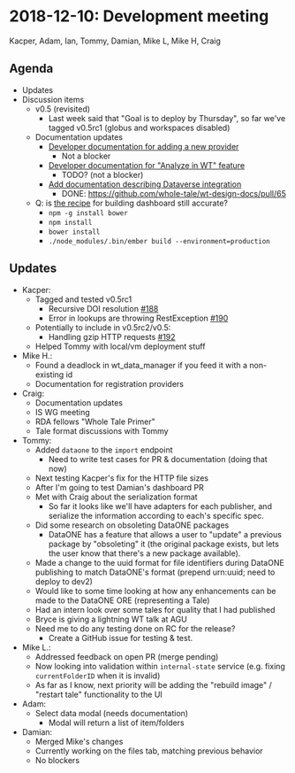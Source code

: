 2018-12-10: Development meeting
===============================
Kacper, Adam, Ian, Tommy, Damian, Mike L, Mike H, Craig

Agenda
------
* Updates
* Discussion items
    * v0.5 (revisited)
        * Last week said that "Goal is to deploy by Thursday", so far we've tagged v0.5rc1 (globus and workspaces disabled)
    * Documentation updates
        * [Developer documentation for adding a new provider](https://github.com/whole-tale/wt-design-docs/issues/63)
            * Not a blocker
        * [Developer documentation for "Analyze in WT" feature](https://github.com/whole-tale/wt-design-docs/issues/62)
            * TODO? (not a blocker)
        * [Add documentation describing Dataverse integration](https://github.com/whole-tale/wt-design-docs/issues/61)
            * DONE: https://github.com/whole-tale/wt-design-docs/pull/65
    * Q: is [the recipe](https://github.com/whole-tale/dashboard/blob/master/Dockerfile) for building dashboard still accurate?
        * `npm -g install bower`
        * `npm install`
        * `bower install`
        * `./node_modules/.bin/ember build --environment=production`

Updates
-------
* Kacper:
    * Tagged and tested v0.5rc1
        * Recursive DOI resolution [#188](https://github.com/whole-tale/girder_wholetale/pull/188)
        * Error in lookups are throwing RestException [#190](https://github.com/whole-tale/girder_wholetale/pull/190)
    * Potentially to include in v0.5rc2/v0.5:
        * Handling gzip HTTP requests [#192](https://github.com/whole-tale/girder_wholetale/pull/192)
    * Helped Tommy with local/vm deployment stuff
* Mike H.:
    * Found a deadlock in wt_data_manager if you feed it with a non-existing id
    * Documentation for registration providers
* Craig:
    * Documentation updates
    * IS WG meeting
    * RDA fellows "Whole Tale Primer"
    * Tale format discussions with Tommy
* Tommy:
     * Added `dataone` to the `import` endpoint
        * Need to write test cases for PR & documentation (doing that now)
    * Next testing Kacper's fix for the HTTP file sizes
    * After I'm going to test Damian's dashboard PR
    * Met with Craig about the serialization format
        * So far it looks like we'll have adapters for each publisher, and serialize the information according to each's specific spec.
    * Did some research on obsoleting DataONE packages
        * DataONE has a feature that allows a user to "update" a previous package by "obsoleting" it (the original package exists, but lets the user know that there's a new package available).
    * Made a change to the uuid format for file identifiers during DataONE publishing to match DataONE's format (prepend urn:uuid; need to deploy to dev2)
    * Would like to some time looking at how any enhancements can be made to the DataONE ORE (representing a Tale)
    * Had an intern look over some tales for quality that I had published
    * Bryce is giving a lightning WT talk at AGU
    * Need me to do any testing done on RC for the release?
        * Create a GitHub issue for testing & test.
* Mike L.:
    * Addressed feedback on open PR (merge pending)
    * Now looking into validation within `internal-state` service (e.g. fixing `currentFolderID` when it is invalid)
    * As far as I know, next priority will be adding the "rebuild image" / "restart tale" functionality to the UI
* Adam:
    * Select data modal (needs documentation)
        * Modal will return a list of item/folders
* Damian: 
    * Merged Mike's changes
    * Currently working on the files tab, matching previous behavior
    * No blockers

